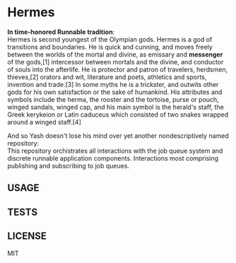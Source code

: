 Hermes
======

**In time-honored Runnable tradition**:  
Hermes is second youngest of the Olympian gods. Hermes is a god of transitions
and boundaries. He is quick and cunning, and moves freely between the worlds 
of the mortal and divine, as emissary and **messenger** of the gods,[1] intercessor 
between mortals and the divine, and conductor of souls into the afterlife. 
He is protector and patron of travelers, herdsmen, thieves,[2] orators and wit, 
literature and poets, athletics and sports, invention and trade.[3] In some 
myths he is a trickster, and outwits other gods for his own satisfaction or 
the sake of humankind. His attributes and symbols include the herma, the 
rooster and the tortoise, purse or pouch, winged sandals, winged cap, and his 
main symbol is the herald's staff, the Greek kerykeion or Latin caduceus which 
consisted of two snakes wrapped around a winged staff.[4]

And so Yash doesn't lose his mind over yet another nondescriptively named repository:  
This repository orchistrates all interactions with the job queue system and 
discrete runnable application components. Interactions most comprising publishing
and subscribing to job queues.

USAGE
-----

TESTS
-----


LICENSE
-------
MIT
